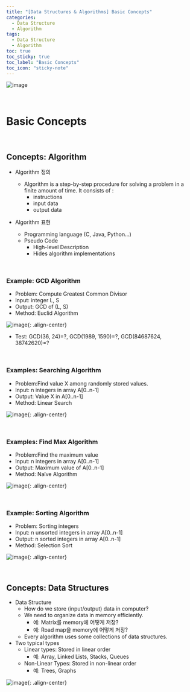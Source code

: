 ```yaml
---
title: "[Data Structures & Algorithms] Basic Concepts"
categories:
  - Data Structure
  - Algorithm
tags:
  - Data Structure
  - Algorithm
toc: true
toc_sticky: true
toc_label: "Basic Concepts"
toc_icon: "sticky-note"
---
```


![image](https://user-images.githubusercontent.com/55765292/222598023-0eced08e-a03a-4366-a388-c9e2b218127b.png)

<br>

# Basic Concepts

<br>

## Concepts: Algorithm

- Algorithm 정의
  - Algorithm is a step-by-step procedure for solving a problem in a finite amount of time. It consists of :
    - instructions
    - input data
    - output data

- Algorithm 표현
  - Programming language (C, Java, Python...)
  - Pseudo Code
    - High-level Description
    - Hides algorithm implementations

<br>

### Example: GCD Algorithm
- Problem: Compute Greatest Common Divisor
- Input: integer L, S
- Output: GCD of (L, S)
- Method: Euclid Algorithm

![image](https://user-images.githubusercontent.com/55765292/222598402-8ac557d9-502c-4cbd-b820-3f2e9b07ae23.png){: .align-center}

- Test: GCD(36, 24)=?, GCD(1989, 1590)=?, GCD(84687624, 38742620)=?


<br>

### Examples: Searching Algorithm
- Problem:Find value X among randomly stored values.
- Input: n integers in array A[0..n-1]
- Output: Value X in A[0..n-1]
- Method: Linear Search

![image](https://user-images.githubusercontent.com/55765292/222598875-c9dcce6d-487b-404e-91df-b948a8058864.png){: .align-center}

<br>

### Examples: Find Max Algorithm
- Problem:Find the maximum value
- Input: n integers in array A[0..n-1]
- Output: Maximum value of A[0..n-1]
- Method: Naïve Algorithm

![image](https://user-images.githubusercontent.com/55765292/222599107-7ed3a62d-f0cc-41fe-89e6-1d2f9a2c83e4.png){: .align-center}

<br>

### Example: Sorting Algorithm
- Problem: Sorting integers
- Input: n unsorted integers in array A[0..n-1]
- Output: n sorted integers in array A[0..n-1]
- Method: Selection Sort

![image](https://user-images.githubusercontent.com/55765292/222599378-a7db16c2-7969-45d1-ba14-5bdfd14ae14e.png){: .align-center}

<br>

## Concepts: Data Structures
- Data Structure
  - How do we store (input/output) data in computer?
  - We need to organize data in memory efficiently.
    - 예: Matrix를 memory에 어떻게 저장?
    - 예: Road map을 memory에 어떻게 저장?
  - Every algorithm uses some collections of data structures.
- Two typical types
  - Linear types: Stored in linear order
    - 예: Array, Linked Lists, Stacks, Queues
  - Non-Linear Types: Stored in non-linear order
    - 예: Trees, Graphs

![image](https://user-images.githubusercontent.com/55765292/222599531-6d0fec46-2999-4d09-9a5f-03fb3aba5442.png){: .align-center}


